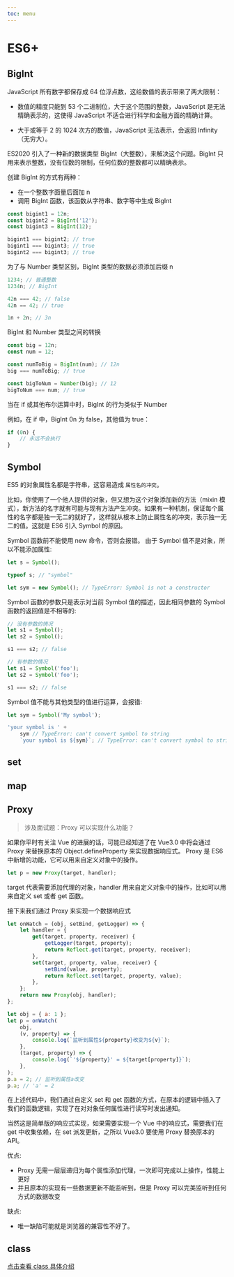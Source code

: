 ```yaml
---
toc: menu
---
```


# ES6+

## BigInt

JavaScript 所有数字都保存成 64 位浮点数，这给数值的表示带来了两大限制：

-   数值的精度只能到 53 个二进制位，大于这个范围的整数，JavaScript 是无法精确表示的，这使得 JavaScript 不适合进行科学和金融方面的精确计算。

-   大于或等于 2 的 1024 次方的数值，JavaScript 无法表示，会返回 Infinity（无穷大）。

ES2020 引入了一种新的数据类型 BigInt（大整数），来解决这个问题。BigInt 只用来表示整数，没有位数的限制，任何位数的整数都可以精确表示。

创建 BigInt 的方式有两种：

-   在一个整数字面量后面加 n
-   调用 BigInt 函数，该函数从字符串、数字等中生成 BigInt

```js
const bigint1 = 12n;
const bigint2 = BigInt('12');
const bigint3 = BigInt(12);

bigint1 === bigint2; // true
bigint1 === bigint3; // true
bigint2 === bigint3; // true
```

为了与 Number 类型区别，BigInt 类型的数据必须添加后缀 n

```js
1234; // 普通整数
1234n; // BigInt

42n === 42; // false
42n == 42; // true

1n + 2n; // 3n
```

BigInt 和 Number 类型之间的转换

```js
const big = 12n;
const num = 12;

const numToBig = BigInt(num); // 12n
big === numToBig; // true

const bigToNum = Number(big); // 12
bigToNum === num; // true
```

当在 if 或其他布尔运算中时，BigInt 的行为类似于 Number

例如，在 if 中，BigInt 0n 为 false，其他值为 true：

```js
if (0n) {
    // 永远不会执行
}
```

## Symbol

ES5 的对象属性名都是字符串，这容易造成 `属性名的冲突`。

比如，你使用了一个他人提供的对象，但又想为这个对象添加新的方法（mixin 模式），新方法的名字就有可能与现有方法产生冲突。如果有一种机制，保证每个属性的名字都是独一无二的就好了，这样就从根本上防止属性名的冲突，表示独一无二的值。这就是 ES6 引入 Symbol 的原因。

Symbol 函数前不能使用 new 命令，否则会报错。 由于 Symbol 值不是对象，所以不能添加属性:

```js
let s = Symbol();

typeof s; // "symbol"

let sym = new Symbol(); // TypeError: Symbol is not a constructor
```

Symbol 函数的参数只是表示对当前 Symbol 值的描述，因此相同参数的 Symbol 函数的返回值是不相等的:

```js
// 没有参数的情况
let s1 = Symbol();
let s2 = Symbol();

s1 === s2; // false

// 有参数的情况
let s1 = Symbol('foo');
let s2 = Symbol('foo');

s1 === s2; // false
```

Symbol 值不能与其他类型的值进行运算，会报错:

```js
let sym = Symbol('My symbol');

'your symbol is ' +
    sym // TypeError: can't convert symbol to string
    `your symbol is ${sym}`; // TypeError: can't convert symbol to string
```

## set

## map

## Proxy

> 涉及面试题：Proxy 可以实现什么功能？

如果你平时有关注 Vue 的进展的话，可能已经知道了在 Vue3.0 中将会通过 Proxy 来替换原本的 Object.defineProperty 来实现数据响应式。 Proxy 是 ES6 中新增的功能，它可以用来自定义对象中的操作。

```js
let p = new Proxy(target, handler);
```

target 代表需要添加代理的对象，handler 用来自定义对象中的操作，比如可以用来自定义 set 或者 get 函数。

接下来我们通过 Proxy 来实现一个数据响应式

```js
let onWatch = (obj, setBind, getLogger) => {
    let handler = {
        get(target, property, receiver) {
            getLogger(target, property);
            return Reflect.get(target, property, receiver);
        },
        set(target, property, value, receiver) {
            setBind(value, property);
            return Reflect.set(target, property, value);
        },
    };
    return new Proxy(obj, handler);
};

let obj = { a: 1 };
let p = onWatch(
    obj,
    (v, property) => {
        console.log(`监听到属性${property}改变为${v}`);
    },
    (target, property) => {
        console.log(`'${property}' = ${target[property]}`);
    },
);
p.a = 2; // 监听到属性a改变
p.a; // 'a' = 2
```

在上述代码中，我们通过自定义 set 和 get 函数的方式，在原本的逻辑中插入了我们的函数逻辑，实现了在对对象任何属性进行读写时发出通知。

当然这是简单版的响应式实现，如果需要实现一个 Vue 中的响应式，需要我们在 get 中收集依赖，在 set 派发更新，之所以 Vue3.0 要使用 Proxy 替换原本的 API。

优点:

-   Proxy 无需一层层递归为每个属性添加代理，一次即可完成以上操作，性能上更好
-   并且原本的实现有一些数据更新不能监听到，但是 Proxy 可以完美监听到任何方式的数据改变

缺点:

-   唯一缺陷可能就是浏览器的兼容性不好了。

## class

[点击查看 class 具体介绍](extends#class、extends-实现继承)
